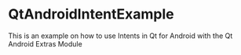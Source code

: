 # QtAndroidIntentExample
This is an example on how to use Intents in Qt for Android with the Qt Android Extras Module
